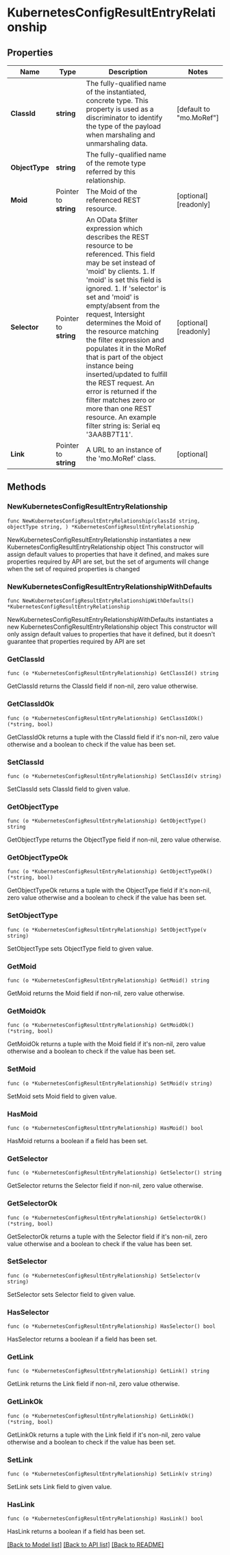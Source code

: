 # KubernetesConfigResultEntryRelationship

## Properties

Name | Type | Description | Notes
------------ | ------------- | ------------- | -------------
**ClassId** | **string** | The fully-qualified name of the instantiated, concrete type. This property is used as a discriminator to identify the type of the payload when marshaling and unmarshaling data. | [default to "mo.MoRef"]
**ObjectType** | **string** | The fully-qualified name of the remote type referred by this relationship. | 
**Moid** | Pointer to **string** | The Moid of the referenced REST resource. | [optional] [readonly] 
**Selector** | Pointer to **string** | An OData $filter expression which describes the REST resource to be referenced. This field may be set instead of &#39;moid&#39; by clients. 1. If &#39;moid&#39; is set this field is ignored. 1. If &#39;selector&#39; is set and &#39;moid&#39; is empty/absent from the request, Intersight determines the Moid of the resource matching the filter expression and populates it in the MoRef that is part of the object instance being inserted/updated to fulfill the REST request. An error is returned if the filter matches zero or more than one REST resource. An example filter string is: Serial eq &#39;3AA8B7T11&#39;. | [optional] [readonly] 
**Link** | Pointer to **string** | A URL to an instance of the &#39;mo.MoRef&#39; class. | [optional] 

## Methods

### NewKubernetesConfigResultEntryRelationship

`func NewKubernetesConfigResultEntryRelationship(classId string, objectType string, ) *KubernetesConfigResultEntryRelationship`

NewKubernetesConfigResultEntryRelationship instantiates a new KubernetesConfigResultEntryRelationship object
This constructor will assign default values to properties that have it defined,
and makes sure properties required by API are set, but the set of arguments
will change when the set of required properties is changed

### NewKubernetesConfigResultEntryRelationshipWithDefaults

`func NewKubernetesConfigResultEntryRelationshipWithDefaults() *KubernetesConfigResultEntryRelationship`

NewKubernetesConfigResultEntryRelationshipWithDefaults instantiates a new KubernetesConfigResultEntryRelationship object
This constructor will only assign default values to properties that have it defined,
but it doesn't guarantee that properties required by API are set

### GetClassId

`func (o *KubernetesConfigResultEntryRelationship) GetClassId() string`

GetClassId returns the ClassId field if non-nil, zero value otherwise.

### GetClassIdOk

`func (o *KubernetesConfigResultEntryRelationship) GetClassIdOk() (*string, bool)`

GetClassIdOk returns a tuple with the ClassId field if it's non-nil, zero value otherwise
and a boolean to check if the value has been set.

### SetClassId

`func (o *KubernetesConfigResultEntryRelationship) SetClassId(v string)`

SetClassId sets ClassId field to given value.


### GetObjectType

`func (o *KubernetesConfigResultEntryRelationship) GetObjectType() string`

GetObjectType returns the ObjectType field if non-nil, zero value otherwise.

### GetObjectTypeOk

`func (o *KubernetesConfigResultEntryRelationship) GetObjectTypeOk() (*string, bool)`

GetObjectTypeOk returns a tuple with the ObjectType field if it's non-nil, zero value otherwise
and a boolean to check if the value has been set.

### SetObjectType

`func (o *KubernetesConfigResultEntryRelationship) SetObjectType(v string)`

SetObjectType sets ObjectType field to given value.


### GetMoid

`func (o *KubernetesConfigResultEntryRelationship) GetMoid() string`

GetMoid returns the Moid field if non-nil, zero value otherwise.

### GetMoidOk

`func (o *KubernetesConfigResultEntryRelationship) GetMoidOk() (*string, bool)`

GetMoidOk returns a tuple with the Moid field if it's non-nil, zero value otherwise
and a boolean to check if the value has been set.

### SetMoid

`func (o *KubernetesConfigResultEntryRelationship) SetMoid(v string)`

SetMoid sets Moid field to given value.

### HasMoid

`func (o *KubernetesConfigResultEntryRelationship) HasMoid() bool`

HasMoid returns a boolean if a field has been set.

### GetSelector

`func (o *KubernetesConfigResultEntryRelationship) GetSelector() string`

GetSelector returns the Selector field if non-nil, zero value otherwise.

### GetSelectorOk

`func (o *KubernetesConfigResultEntryRelationship) GetSelectorOk() (*string, bool)`

GetSelectorOk returns a tuple with the Selector field if it's non-nil, zero value otherwise
and a boolean to check if the value has been set.

### SetSelector

`func (o *KubernetesConfigResultEntryRelationship) SetSelector(v string)`

SetSelector sets Selector field to given value.

### HasSelector

`func (o *KubernetesConfigResultEntryRelationship) HasSelector() bool`

HasSelector returns a boolean if a field has been set.

### GetLink

`func (o *KubernetesConfigResultEntryRelationship) GetLink() string`

GetLink returns the Link field if non-nil, zero value otherwise.

### GetLinkOk

`func (o *KubernetesConfigResultEntryRelationship) GetLinkOk() (*string, bool)`

GetLinkOk returns a tuple with the Link field if it's non-nil, zero value otherwise
and a boolean to check if the value has been set.

### SetLink

`func (o *KubernetesConfigResultEntryRelationship) SetLink(v string)`

SetLink sets Link field to given value.

### HasLink

`func (o *KubernetesConfigResultEntryRelationship) HasLink() bool`

HasLink returns a boolean if a field has been set.


[[Back to Model list]](../README.md#documentation-for-models) [[Back to API list]](../README.md#documentation-for-api-endpoints) [[Back to README]](../README.md)


